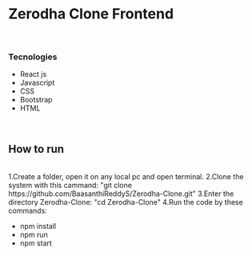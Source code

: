 <h1>Zerodha Clone Frontend</h1>
<br/>
<h3>Tecnologies</h3>
<ul>
    <li>React js</li>
    <li>Javascript</li>
    <li>CSS</li>
    <li>Bootstrap</li>
    <li>HTML</li>
</ul>
<br/>

<h2>How to run</h2>
<br/>
1.Create a folder, open it on any local pc and open terminal.
2.Clone the system with this cammand: "git clone https://github.com/BaasanthiReddyS/Zerodha-Clone.git"
3.Enter the directory Zerodha-Clone: "cd Zerodha-Clone"
4.Run the code by these commands:
<ul>
    <li>npm install</li>
    <li>npm run</li>
    <li>npm start</li>
</ul>
